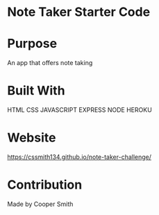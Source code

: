 # Note Taker Starter Code

# Purpose

An app that offers note taking 

# Built With 

HTML
CSS 
JAVASCRIPT
EXPRESS
NODE
HEROKU

# Website

https://cssmith134.github.io/note-taker-challenge/

# Contribution 

Made by Cooper Smith


